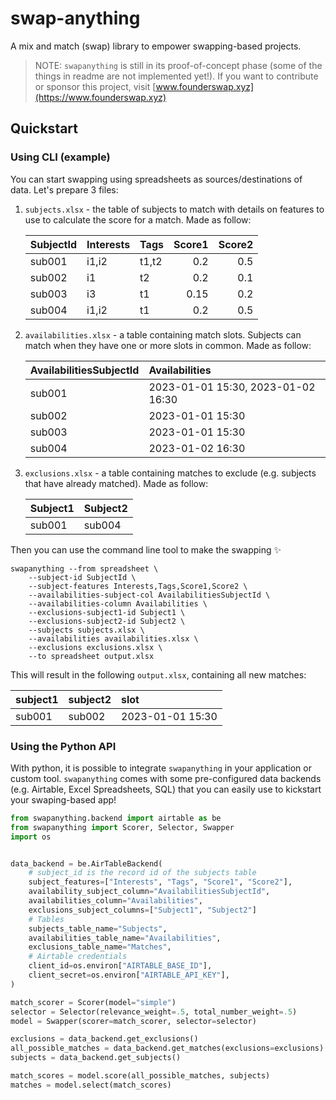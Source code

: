 # swap-anything

A mix and match (swap) library to empower swapping-based projects.

> NOTE: `swapanything` is still in its proof-of-concept phase (some
> of the things in readme are not implemented yet!). If you want to
> contribute or sponsor this project, visit
> [www.founderswap.xyz](https://www.founderswap.xyz)

## Quickstart

### Using CLI (example)

You can start swapping using spreadsheets as sources/destinations of data.
Let's prepare 3 files:

1. `subjects.xlsx` - the table of subjects to match with
   details on features to use to calculate the score for a match.
   Made as follow:

   | SubjectId | Interests | Tags  | Score1 | Score2 |
   | :-------- | :-------- | :---- | -----: | -----: |
   | sub001    | i1,i2     | t1,t2 |    0.2 |    0.5 |
   | sub002    | i1        | t2    |    0.2 |    0.1 |
   | sub003    | i3        | t1    |   0.15 |    0.2 |
   | sub004    | i1,i2     | t1    |    0.2 |    0.5 |

2. `availabilities.xlsx` - a table containing match slots.
   Subjects can match when they have one or more slots in common.
   Made as follow:

   | AvailabilitiesSubjectId | Availabilities                     |
   | :---------------------- | :--------------------------------- |
   | sub001                  | 2023-01-01 15:30, 2023-01-02 16:30 |
   | sub002                  | 2023-01-01 15:30                   |
   | sub003                  | 2023-01-01 15:30                   |
   | sub004                  | 2023-01-02 16:30                   |

3. `exclusions.xlsx` - a table containing matches to exclude
   (e.g. subjects that have already matched). Made as follow:

   | Subject1 | Subject2 |
   | :------- | :------- |
   | sub001   | sub004   |

Then you can use the command line tool to make the swapping ✨

```shell
swapanything --from spreadsheet \
    --subject-id SubjectId \
    --subject-features Interests,Tags,Score1,Score2 \
    --availabilities-subject-col AvailabilitiesSubjectId \
    --availabilities-column Availabilities \
    --exclusions-subject1-id Subject1 \
    --exclusions-subject2-id Subject2 \
    --subjects subjects.xlsx \
    --availabilities availabilities.xlsx \
    --exclusions exclusions.xlsx \
    --to spreadsheet output.xlsx
```

This will result in the following `output.xlsx`, containing all new matches:

| subject1 | subject2 | slot             |
| :------- | :------- | :--------------- |
| sub001   | sub002   | 2023-01-01 15:30 |

### Using the Python API

With python, it is possible to integrate `swapanything` in your application
or custom tool. `swapanything` comes with some pre-configured data backends
(e.g. Airtable, Excel Spreadsheets, SQL) that you can easily use to
kickstart your swaping-based app!

```python
from swapanything.backend import airtable as be
from swapanything import Scorer, Selector, Swapper
import os


data_backend = be.AirTableBackend(
    # subject_id is the record id of the subjects table
    subject_features=["Interests", "Tags", "Score1", "Score2"],
    availability_subject_column="AvailabilitiesSubjectId",
    availabilities_column="Availabilities",
    exclusions_subject_columns=["Subject1", "Subject2"]
    # Tables
    subjects_table_name="Subjects",
    availabilities_table_name="Availabilities",
    exclusions_table_name="Matches",
    # Airtable credentials
    client_id=os.environ["AIRTABLE_BASE_ID"],
    client_secret=os.environ["AIRTABLE_API_KEY"],
)

match_scorer = Scorer(model="simple")
selector = Selector(relevance_weight=.5, total_number_weight=.5)
model = Swapper(scorer=match_scorer, selector=selector)

exclusions = data_backend.get_exclusions()
all_possible_matches = data_backend.get_matches(exclusions=exclusions)
subjects = data_backend.get_subjects()

match_scores = model.score(all_possible_matches, subjects)
matches = model.select(match_scores)

```
